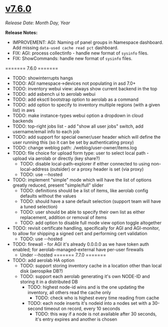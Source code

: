 # [v7.6.0](https://github.com/aerospike/aerolab/releases/tag/7.6.0)

_Release Date: Month Day, Year_

**Release Notes:**
* IMPROVEMENT: AGI: Naming of panel groups in Namespace dashboard. Add missing `data-used cache read pct` dashboard.
* FIX: AGI: process collectinfo - handle new format of `sysinfo` files.
* FIX: ShowCommands: handle new format of `sysinfo` files.

======= 7.6.0 =======
* TODO: showinterrupts hangs
* TODO: AGI namespace->devices not populating in asd 7.0+
* TODO: inventory webui view: always show current backend in the top
* TODO: add asbench ui to aerolab webui
* TODO: add eksctl bootstrap option to aerolab as a command
* TODO: add option to specify to inventory multiple regions (with a given list) in aws
* TODO: make instance-types webui option a dropdown in cloud backends
* TODO: top-right jobs list - add "show all user jobs" switch, add username/email info to each job
* TODO: add support for special owner/user header which will define the user running this (so it can be set by authenticating proxy)
* TODO: change weblog path: ./weblog/user-owner/items.log
* TODO: file choice for upload form type: user to select local path - upload via aerolab or directly (key share?)
  * TODO: disable local-path-explorer if either connected to using non-local-address (outsider) or a proxy header is set (via proxy)
  * TODO: use --hosted
* TODO: implement "simple" mode which will have the list of options greatly reduced, present "simple/full" slider
  * TODO: definitions should be a list of items, like aerolab config defaults without the values
  * TODO: should have a sane default selection (support team will have a tuned selection)
  * TODO: user should be able to specify their own list as either replacement, addition or removal of items
  * TODO: add option to disable full mode view option toggle altogether
* TODO: revisit certificate handling, specifically for AGI and AGI-monitor, to allow for shipping a signed cert and performing cert validation
  * TODO: use --hosted
* TODO: firewall - for AGI it's already 0.0.0.0 as we have token auth enabled; for aerolab-managed-external have per-user firewalls
  * Under --hosted
======= 7.7.0 =======
* TODO: add aerolab HA option
  * TODO: support storing inventory cache in a location other than local disk (aerospike DB?)
  * TODO: support each aerolab generating it's own NODE-ID and storing it in a distributed DB
    * TODO: highest node-id wins and is the one updating the inventory, all others read the cache only
      * TODO: check who is highest every time reading from cache
    * TODO: each node inserts it's nodeid into a nodes set with a 30-second timeout on record, every 10 seconds
      * TODO: this way if a node is not available after 30 seconds, it's entry expires and another is chosen
